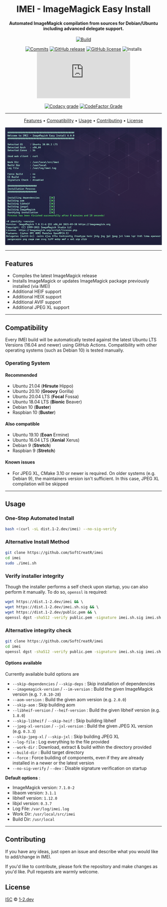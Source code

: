 <div align=center>

# IMEI - ImageMagick Easy Install
#### Automated ImageMagick compilation from sources for Debian/Ubuntu including advanced delegate support.

[![Build](https://img.shields.io/github/workflow/status/SoftCreatR/imei/Main?style=flat-square)](https://github.com/SoftCreatR/imei/actions/workflows/Main.yml)

[![Commits](https://img.shields.io/github/last-commit/SoftCreatR/imei?style=flat-square)](https://github.com/SoftCreatR/imei/commits/main) [![GitHub release](https://img.shields.io/github/release/SoftCreatR/imei?style=flat-square)](https://github.com/SoftCreatR/imei/releases) [![GitHub license](https://img.shields.io/github/license/SoftCreatR/imei?style=flat-square&color=lightgray)](LICENSE.md) ![Installs](https://img.shields.io/badge/dynamic/json?style=flat-square&color=blue&label=installs&query=value&url=https%3A%2F%2Fapi.countapi.xyz%2Fget%2Fsoftcreatr%2Fimei) [![GitHub file size in bytes](https://img.shields.io/github/size/SoftCreatR/imei/imei.sh?style=flat-square)](https://github.com/SoftCreatR/imei/blob/main/imei.sh)

[![Codacy grade](https://img.shields.io/codacy/grade/db0b2b5f22454f4280e4623de9f7075f?style=flat-square&label=codacy%20grade)](https://app.codacy.com/gh/SoftCreatR/imei/dashboard) [![CodeFactor Grade](https://img.shields.io/codefactor/grade/github/SoftCreatR/imei?style=flat-square&label=codefactor%20rating)](https://www.codefactor.io/repository/github/softcreatr/imei)

</div>

---

<div align="center">

<a href="#features"> Features<a> •
<a href="#compatibility"> Compatibility</a> •
<a href="#usage"> Usage</a> •
<a href="#contributing"> Contributing</a> •
<a href="#license"> License</a>

![Screenshot](imei.png)

</div>

---

## Features

* Compiles the latest ImageMagick release
* Installs ImageMagick or updates ImageMagick package previously installed (via IMEI)
* Additional HEIF support
* Additional HEIX support
* Additional AVIF support
* Additional JPEG XL support

---

## Compatibility

Every IMEI build will be automatically tested against the latest Ubuntu LTS Versions (16.04 and newer) using GitHub Actions. Compatibility with other operating systems (such as Debian 10) is tested manually.

### Operating System

#### Recommended

* Ubuntu 21.04 (__Hirsute__ Hippo)
* Ubuntu 20.10 (__Groovy__ Gorilla)
* Ubuntu 20.04 LTS (__Focal__ Fossa)
* Ubuntu 18.04 LTS (__Bionic__ Beaver)
* Debian 10 (__Buster__)
* Raspbian 10 (__Buster__)

#### Also compatible

* Ubuntu 19.10 (__Eoan__ Ermine)
* Ubuntu 16.04 LTS (__Xenial__ Xerus)
* Debian 9 (__Stretch__)
* Raspbian 9 (__Stretch__)

#### Known issues

* For JPEG XL, CMake 3.10 or newer is required. On older systems (e.g. Debian 9), the maintainers version isn't sufficient. In this case, JPEG XL compilation will be skipped

---

## Usage

### One-Step Automated Install

```bash
bash <(curl -sL dist.1-2.dev/imei) --no-sig-verify
```

### Alternative Install Method

```bash
git clone https://github.com/SoftCreatR/imei
cd imei
sudo ./imei.sh
```

### Verify installer integrity

Though the installer performs a self check upon startup, you can also perform it manually.
To do so, `openssl` is required:

```bash
wget https://dist.1-2.dev/imei && \                                            # Download IMEI
wget https://dist.1-2.dev/imei.sh.sig && \                                     # Download signature file
wget https://dist.1-2.dev/public.pem && \                                      # Download public key
openssl dgst -sha512 -verify public.pem -signature imei.sh.sig imei.sh # Verify
```

### Alternative integrity check

```bash
git clone https://github.com/SoftCreatR/imei
cd imei
openssl dgst -sha512 -verify public.pem -signature imei.sh.sig imei.sh
```

#### Options available

Currently available build options are

* `--skip-dependencies` / `--skip-deps` : Skip installation of dependencies
* `--imagemagick-version` / `--im-version` : Build the given ImageMagick version (e.g. `7.0.10-28`)
* `--aom-version` : Build the given aom version (e.g. `2.0.0`)
* `--skip-aom` : Skip building aom
* `--libheif-version` / `--heif-version` : Build the given libheif version (e.g. `1.8.0`)
* `--skip-libheif` / `--skip-heif` : Skip building libheif
* `--jpeg-xl-version` / `--jxl-version` : Build the given JPEG XL version (e.g. `0.3.3`)
* `--skip-jpeg-xl` / `--skip-jxl` : Skip building JPEG XL
* `--log-file` : Log everything to the file provided
* `--work-dir` : Download, extract & build within the directory provided
* `--build-dir` : Build target directory
* `--force` : Force building of components, even if they are already installed in a newer or the latest version
* `--no-sig-verify` / `--dev` : Disable signature verification on startup

**Default options** :

<!-- versions start -->
* ImageMagick version: `7.1.0-2`
* libaom version: `3.1.1`
* libheif version: `1.12.0`
* libjxl version: `0.3.7`<!-- versions end -->
* Log File: `/var/log/imei.log`
* Work Dir: `/usr/local/src/imei`
* Build Dir: `/usr/local`

---

## Contributing

If you have any ideas, just open an issue and describe what you would like to add/change in IMEI.

If you'd like to contribute, please fork the repository and make changes as you'd like. Pull requests are warmly welcome.

## License

[ISC](LICENSE.md) © [1-2.dev](https://1-2.dev)
